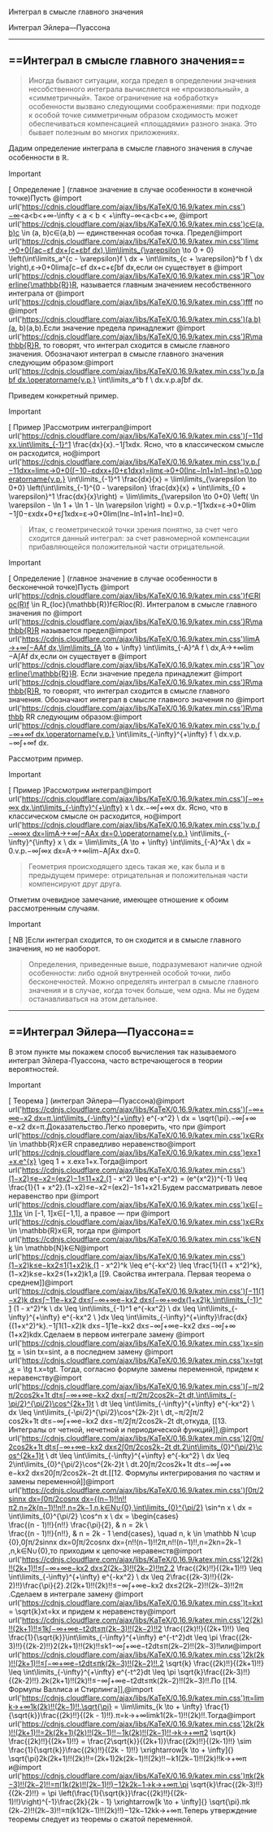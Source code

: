 Интеграл в смысле главного значения

Интеграл Эйлера—Пуассона

---

## ==Интеграл в смысле главного значения==

> Иногда бывают ситуации, когда предел в определении значения несобственного интеграла вычисляется не «произвольный», а «симметричный». Такое ограничение на «обработку» особенности вызвано следующими соображениями: при подходе к особой точке симметричным образом сходимость может обеспечиваться компенсацией «площадями» разного знака. Это бывает полезным во многих приложениях.

Дадим определение интеграла в смысле главного значения в случае особенности в $\mathbb R$﻿.

> [!important]  
> [ Определение ] (главное значение в случае особенности в конечной точке)Пусть @import url('https://cdnjs.cloudflare.com/ajax/libs/KaTeX/0.16.9/katex.min.css')−∞<a<b<+∞-\infty < a < b < +\infty−∞<a<b<+∞﻿, @import url('https://cdnjs.cloudflare.com/ajax/libs/KaTeX/0.16.9/katex.min.css')c∈(a,b)c \in (a, b)c∈(a,b)﻿ — единственная особая точка. Предел@import url('https://cdnjs.cloudflare.com/ajax/libs/KaTeX/0.16.9/katex.min.css')lim⁡ε→0+0(∫ac−εf dx+∫c+εbf dx),\lim\limits_{\varepsilon \to 0 + 0} \left(\int\limits_a^{c - \varepsilon}f \ dx + \int\limits_{c + \varepsilon}^b f \ dx \right),ε→0+0lim​​a∫c−ε​f dx+c+ε∫b​f dx​,если он существует в @import url('https://cdnjs.cloudflare.com/ajax/libs/KaTeX/0.16.9/katex.min.css')R‾\overline{\mathbb{R}}R﻿, называется главным значением несобственного интеграла от @import url('https://cdnjs.cloudflare.com/ajax/libs/KaTeX/0.16.9/katex.min.css')fff﻿ по @import url('https://cdnjs.cloudflare.com/ajax/libs/KaTeX/0.16.9/katex.min.css')(a,b)(a, b)(a,b)﻿.Если значение предела принадлежит @import url('https://cdnjs.cloudflare.com/ajax/libs/KaTeX/0.16.9/katex.min.css')R\mathbb{R}R﻿, то говорят, что интеграл сходится в смысле главного значения. Обозначают интеграл в смысле главного значения следующим образом:@import url('https://cdnjs.cloudflare.com/ajax/libs/KaTeX/0.16.9/katex.min.css')v.p.⁡∫abf dx.\operatorname{v.p.} \int\limits_a^b f \ dx.v.p.a∫b​f dx.  

Приведем конкретный пример.

> [!important]  
> [ Пример ]Рассмотрим интеграл@import url('https://cdnjs.cloudflare.com/ajax/libs/KaTeX/0.16.9/katex.min.css')∫−11dxx.\int\limits_{-1}^1 \frac{dx}{x}.−1∫1​xdx​. Ясно, что в классическом смысле он расходится, но@import url('https://cdnjs.cloudflare.com/ajax/libs/KaTeX/0.16.9/katex.min.css')v.p.⁡∫−11dxx=lim⁡ε→0+0(∫−10−εdxx+∫0+ε1dxx)=lim⁡ε→0+0(ln⁡ε−ln⁡1+ln⁡1−ln⁡ε)=0.\operatorname{v.p.} \int\limits_{-1}^1 \frac{dx}{x} = \lim\limits_{\varepsilon \to 0+0} \left(\int\limits_{-1}^{0 - \varepsilon} \frac{dx}{x} + \int\limits_{0 + \varepsilon}^1 \frac{dx}{x}\right) = \lim\limits_{\varepsilon \to 0+0} \left( \ln \varepsilon - \ln 1 + \ln 1 - \ln \varepsilon \right) = 0.v.p.−1∫1​xdx​=ε→0+0lim​​−1∫0−ε​xdx​+0+ε∫1​xdx​​=ε→0+0lim​(lnε−ln1+ln1−lnε)=0.  

> Итак, с геометрической точки зрения понятно, за счет чего сходится данный интеграл: за счет равномерной компенсации прибавляющейся положительной части отрицательной.

> [!important]  
> [ Определение ] (главное значение в случае особенности в бесконечной точке)Пусть @import url('https://cdnjs.cloudflare.com/ajax/libs/KaTeX/0.16.9/katex.min.css')f∈Rloc(R)f \in R_{loc}(\mathbb{R})f∈Rloc​(R)﻿. Интегралом в смысле главного значения по @import url('https://cdnjs.cloudflare.com/ajax/libs/KaTeX/0.16.9/katex.min.css')R\mathbb{R}R﻿ называется предел@import url('https://cdnjs.cloudflare.com/ajax/libs/KaTeX/0.16.9/katex.min.css')lim⁡A→+∞∫−AAf dx,\lim\limits_{A \to + \infty} \int\limits_{-A}^A f \ dx,A→+∞lim​−A∫A​f dx,если он существует в @import url('https://cdnjs.cloudflare.com/ajax/libs/KaTeX/0.16.9/katex.min.css')R‾\overline{\mathbb{R}}R﻿. Если значение предела принадлежит @import url('https://cdnjs.cloudflare.com/ajax/libs/KaTeX/0.16.9/katex.min.css')R\mathbb{R}R﻿, то говорят, что интеграл сходится в смысле главного значения. Обозначают интеграл в смысле главного значения по @import url('https://cdnjs.cloudflare.com/ajax/libs/KaTeX/0.16.9/katex.min.css')R\mathbb RR﻿ следующим образом:@import url('https://cdnjs.cloudflare.com/ajax/libs/KaTeX/0.16.9/katex.min.css')v.p.⁡∫−∞+∞f dx.\operatorname{v.p.} \int\limits_{-\infty}^{+\infty} f \ dx.v.p.−∞∫+∞​f dx.  

Рассмотрим пример.

> [!important]  
> [ Пример ]Рассмотрим интеграл@import url('https://cdnjs.cloudflare.com/ajax/libs/KaTeX/0.16.9/katex.min.css')∫−∞+∞x dx.\int\limits_{-\infty}^{+\infty} x \ dx.−∞∫+∞​x dx. Ясно, что в классическом смысле он расходится, но@import url('https://cdnjs.cloudflare.com/ajax/libs/KaTeX/0.16.9/katex.min.css')v.p.⁡∫−∞∞x dx=lim⁡A→+∞∫−AAx dx=0.\operatorname{v.p.} \int\limits_{-\infty}^{\infty} x \ dx = \lim\limits_{A \to + \infty} \int\limits_{-A}^Ax \ dx = 0.v.p.−∞∫∞​x dx=A→+∞lim​−A∫A​x dx=0.  

> Геометрия происходящего здесь такая же, как была и в предыдущем примере: отрицательная и положительная части компенсируют друг друга.

Отметим очевидное замечание, имеющее отношение к обоим рассмотренным случаям.

> [!important]  
> [ NB ]Если интеграл сходится, то он сходится и в смысле главного значения, но не наоборот.  

> Определения, приведенные выше, подразумевают наличие одной особенности: либо одной внутренней особой точки, либо бесконечностей. Можно определять интеграл в смысле главного значения и в случае, когда точек больше, чем одна. Мы не будем останавливаться на этом детальнее.

---

## ==Интеграл Эйлера—Пуассона==

В этом пункте мы покажем способ вычисления так называемого интеграл Эйлера-Пуассона, часто встречающегося в теории вероятностей.

> [!important]  
> [ Теорема ] (интеграл Эйлера—Пуассона)@import url('https://cdnjs.cloudflare.com/ajax/libs/KaTeX/0.16.9/katex.min.css')∫−∞+∞e−x2 dx=π.\int\limits_{-\infty}^{+\infty} e^{-x^2} \ dx = \sqrt{\pi}.−∞∫+∞​e−x2 dx=π​.Доказательство.Легко проверить, что при @import url('https://cdnjs.cloudflare.com/ajax/libs/KaTeX/0.16.9/katex.min.css')x∈Rx \in \mathbb{R}x∈R﻿ справедливо неравенство@import url('https://cdnjs.cloudflare.com/ajax/libs/KaTeX/0.16.9/katex.min.css')ex≥1+x.e^{x} \geq 1 + x.ex≥1+x.Тогда@import url('https://cdnjs.cloudflare.com/ajax/libs/KaTeX/0.16.9/katex.min.css')(1−x2)≤e−x2=(ex2)−1≤11+x2.(1 - x^2) \leq e^{-x^2} = (e^{x^2})^{-1} \leq \frac{1}{1 + x^2}.(1−x2)≤e−x2=(ex2)−1≤1+x21​.Будем рассматривать левое неравенство при @import url('https://cdnjs.cloudflare.com/ajax/libs/KaTeX/0.16.9/katex.min.css')x∈[−1,1]x \in [-1, 1]x∈[−1,1]﻿, а правое — при @import url('https://cdnjs.cloudflare.com/ajax/libs/KaTeX/0.16.9/katex.min.css')x∈Rx \in \mathbb{R}x∈R﻿, тогда при @import url('https://cdnjs.cloudflare.com/ajax/libs/KaTeX/0.16.9/katex.min.css')k∈Nk \in \mathbb{N}k∈N﻿@import url('https://cdnjs.cloudflare.com/ajax/libs/KaTeX/0.16.9/katex.min.css')(1−x2)k≤e−kx2≤1(1+x2)k,(1 - x^2)^k \leq e^{-kx^2} \leq \frac{1}{(1 + x^2)^k},(1−x2)k≤e−kx2≤(1+x2)k1​,а [[9. Свойства интеграла. Первая теорема о среднем]]@import url('https://cdnjs.cloudflare.com/ajax/libs/KaTeX/0.16.9/katex.min.css')∫−11(1−x2)k dx≤∫−11e−kx2 dx≤∫−∞+∞e−kx2 dx≤∫−∞+∞dx(1+x2)k.\int\limits_{-1}^1 (1 - x^2)^k \ dx \leq \int\limits_{-1}^1 e^{-kx^2} \ dx \leq \int\limits_{-\infty}^{+\infty} e^{-kx^2 \ }dx \leq \int\limits_{-\infty}^{+\infty}\frac{dx}{(1+x^2)^k}.−1∫1​(1−x2)k dx≤−1∫1​e−kx2 dx≤−∞∫+∞​e−kx2 dx≤−∞∫+∞​(1+x2)kdx​.Сделаем в первом интеграле замену @import url('https://cdnjs.cloudflare.com/ajax/libs/KaTeX/0.16.9/katex.min.css')x=sin⁡tx = \sin tx=sint﻿, а в последнем замену @import url('https://cdnjs.cloudflare.com/ajax/libs/KaTeX/0.16.9/katex.min.css')x=tg⁡t.x = \tg t.x=tgt.﻿ Тогда, согласно формуле замены переменной, придем к неравенству@import url('https://cdnjs.cloudflare.com/ajax/libs/KaTeX/0.16.9/katex.min.css')∫−π/2π/2cos⁡2k+1t dt≤∫−∞+∞e−kx2 dx≤∫−π/2π/2cos⁡2k−2t dt,\int\limits_{-\pi/2}^{\pi/2}\cos^{2k+1}t \ dt \leq \int\limits_{-\infty}^{+\infty} e^{-kx^2} \ dx \leq \int\limits_{-\pi/2}^{\pi/2}\cos^{2k-2}t \ dt,−π/2∫π/2​cos2k+1t dt≤−∞∫+∞​e−kx2 dx≤−π/2∫π/2​cos2k−2t dt,откуда, [[13. Интегралы от четной, нечетной и периодической функций]],@import url('https://cdnjs.cloudflare.com/ajax/libs/KaTeX/0.16.9/katex.min.css')2∫0π/2cos⁡2k+1t dt≤∫−∞+∞e−kx2 dx≤2∫0π/2cos⁡2k−2t dt.2\int\limits_{0}^{\pi/2}\cos^{2k+1}t \ dt \leq \int\limits_{-\infty}^{+\infty} e^{-kx^2} \ dx \leq 2\int\limits_{0}^{\pi/2}\cos^{2k-2}t \ dt.20∫π/2​cos2k+1t dt≤−∞∫+∞​e−kx2 dx≤20∫π/2​cos2k−2t dt.[[12. Формулы интегрирования по частям и замены переменной]]@import url('https://cdnjs.cloudflare.com/ajax/libs/KaTeX/0.16.9/katex.min.css')∫0π/2sin⁡nx dx=∫0π/2cos⁡nx dx={(n−1)!!n!!π2,n=2k(n−1)!!n!!,n=2k−1,n,k∈N∪{0},\int\limits_{0}^{\pi/2} \sin^n x \ dx = \int\limits_{0}^{\pi/2} \cos^n x \ dx = \begin{cases}  
\frac{(n - 1)!!}{n!!} \frac{\pi}{2}, & n = 2k \\  
\frac{(n - 1)!!}{n!!}, & n = 2k - 1 \end{cases}, \quad n, k \in \mathbb N \cup \{0\},0∫π/2​sinnx dx=0∫π/2​cosnx dx={n!!(n−1)!!​2π​,n!!(n−1)!!​,​n=2kn=2k−1​,n,k∈N∪{0},то приходим к цепочке неравенств@import url('https://cdnjs.cloudflare.com/ajax/libs/KaTeX/0.16.9/katex.min.css')2(2k)!!(2k+1)!!≤∫−∞+∞e−kx2 dx≤2(2k−3)!!(2k−2)!!π2.2 \frac{(2k)!!}{(2k+1)!!} \leq \int\limits_{-\infty}^{+\infty} e^{-kx^2} \ dx \leq 2\frac{(2k-3)!!}{(2k-2)!!}\frac{\pi}{2}.2(2k+1)!!(2k)!!​≤−∞∫+∞​e−kx2 dx≤2(2k−2)!!(2k−3)!!​2π​.Сделаем в интеграле замену @import url('https://cdnjs.cloudflare.com/ajax/libs/KaTeX/0.16.9/katex.min.css')t=kxt = \sqrt{k}xt=k​x﻿ и придем к неравенству@import url('https://cdnjs.cloudflare.com/ajax/libs/KaTeX/0.16.9/katex.min.css')2(2k)!!(2k+1)!!≤1k∫−∞+∞e−t2dt≤π(2k−3)!!(2k−2)!!2 \frac{(2k)!!}{(2k+1)!!} \leq \frac{1}{\sqrt{k}}\int\limits_{-\infty}^{+\infty} e^{-t^2}dt \leq \pi \frac{(2k-3)!!}{(2k-2)!!}2(2k+1)!!(2k)!!​≤k​1​−∞∫+∞​e−t2dt≤π(2k−2)!!(2k−3)!!​или@import url('https://cdnjs.cloudflare.com/ajax/libs/KaTeX/0.16.9/katex.min.css')2k(2k)!!(2k+1)!!≤∫−∞+∞e−t2dt≤πk(2k−3)!!(2k−2)!!.2 \sqrt{k} \frac{(2k)!!}{(2k+1)!!} \leq \int\limits_{-\infty}^{+\infty} e^{-t^2}dt \leq \pi \sqrt{k}\frac{(2k-3)!!}{(2k-2)!!}.2k​(2k+1)!!(2k)!!​≤−∞∫+∞​e−t2dt≤πk​(2k−2)!!(2k−3)!!​.По [[14. Формулы Валлиса и Стирлинга]],@import url('https://cdnjs.cloudflare.com/ajax/libs/KaTeX/0.16.9/katex.min.css')π=lim⁡k→+∞1k(2k)!!(2k−1)!!.\sqrt{\pi} = \lim\limits_{k \to + \infty} \frac{1}{\sqrt{k}}\frac{(2k)!!}{(2k - 1)!!}.π​=k→+∞lim​k​1​(2k−1)!!(2k)!!​.Тогда@import url('https://cdnjs.cloudflare.com/ajax/libs/KaTeX/0.16.9/katex.min.css')2k(2k)!!(2k+1)!!=2k(2k+1)(2k)!!(2k−1)!!∼1k(2k)!!(2k−1)!!→k→+∞π2 \sqrt{k} \frac{(2k)!!}{(2k+1)!!} = \frac{2\sqrt{k}}{(2k+1)}\frac{(2k)!!}{(2k-1)!!} \sim \frac{1}{\sqrt{k}}\frac{(2k)!!}{(2k - 1)!!} \xrightarrow[k \to + \infty]{} \sqrt{\pi}2k​(2k+1)!!(2k)!!​=(2k+1)2k​​(2k−1)!!(2k)!!​∼k​1​(2k−1)!!(2k)!!​k→+∞​π​и@import url('https://cdnjs.cloudflare.com/ajax/libs/KaTeX/0.16.9/katex.min.css')πk(2k−3)!!(2k−2)!!=π(1k(2k)!!(2k−1)!!)−12k2k−1→k→+∞π.\pi \sqrt{k}\frac{(2k-3)!!}{(2k-2)!!} = \pi \left(\frac{1}{\sqrt{k}}\frac{(2k)!!}{(2k-1)!!}\right)^{-1}\frac{2k}{2k - 1} \xrightarrow[k \to + \infty]{} \sqrt{\pi}.πk​(2k−2)!!(2k−3)!!​=π(k​1​(2k−1)!!(2k)!!​)−12k−12k​k→+∞​π​.Теперь утверждение теоремы следует из теоремы о сжатой переменной.